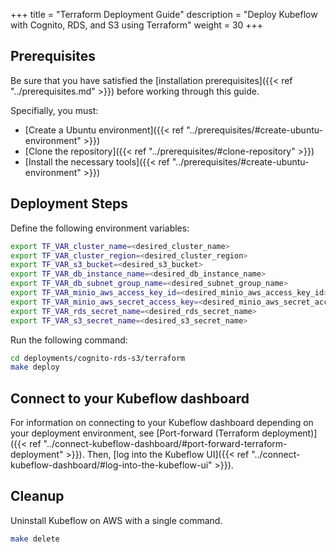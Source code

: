 +++
title = "Terraform Deployment Guide"
description = "Deploy Kubeflow with Cognito, RDS, and S3 using Terraform"
weight = 30
+++

## Prerequisites

Be sure that you have satisfied the [installation prerequisites]({{< ref "../prerequisites.md" >}}) before working through this guide.

Specifially, you must:
- [Create a Ubuntu environment]({{< ref "../prerequisites/#create-ubuntu-environment" >}})
- [Clone the repository]({{< ref "../prerequisites/#clone-repository" >}})
- [Install the necessary tools]({{< ref "../prerequisites/#create-ubuntu-environment" >}})

## Deployment Steps

Define the following environment variables:
```sh
export TF_VAR_cluster_name=<desired_cluster_name>
export TF_VAR_cluster_region=<desired_cluster_region>
export TF_VAR_s3_bucket=<desired_s3_bucket>
export TF_VAR_db_instance_name=<desired_db_instance_name>
export TF_VAR_db_subnet_group_name=<desired_subnet_group_name>
export TF_VAR_minio_aws_access_key_id=<desired_minio_aws_access_key_id>
export TF_VAR_minio_aws_secret_access_key=<desired_minio_aws_secret_access_key>
export TF_VAR_rds_secret_name=<desired_rds_secret_name>
export TF_VAR_s3_secret_name=<desired_s3_secret_name>
```

Run the following command:
```sh
cd deployments/cognito-rds-s3/terraform
make deploy
```

## Connect to your Kubeflow dashboard

For information on connecting to your Kubeflow dashboard depending on your deployment environment, see [Port-forward (Terraform deployment)]({{< ref "../connect-kubeflow-dashboard/#port-forward-terraform-deployment" >}}). Then, [log into the Kubeflow UI]({{< ref "../connect-kubeflow-dashboard/#log-into-the-kubeflow-ui" >}}).

## Cleanup

Uninstall Kubeflow on AWS with a single command. 
```sh
make delete
```